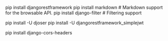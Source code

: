 pip install djangorestframework
pip install markdown       # Markdown support for the browsable API.
pip install django-filter  # Filtering support


pip install -U djoser
pip install -U djangorestframework_simplejwt

pip install django-cors-headers
